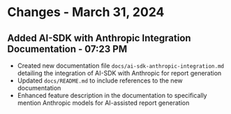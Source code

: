 # Changes - March 31, 2024

## Added AI-SDK with Anthropic Integration Documentation - 07:23 PM

- Created new documentation file `docs/ai-sdk-anthropic-integration.md` detailing the integration of AI-SDK with Anthropic for report generation
- Updated `docs/README.md` to include references to the new documentation
- Enhanced feature description in the documentation to specifically mention Anthropic models for AI-assisted report generation
